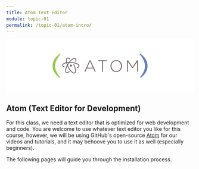 ```yaml
---
title: Atom Text Editor
module: topic-01
permalink: /topic-01/atom-intro/
---
```


<div class="divider-rounded"></div>

<img src="../img/logo-atom.png" alt="Atom text editor logo" />

## Atom (Text Editor for Development)
For this class, we need a text editor that is optimized for web development and code. You are welcome to use whatever text editor you like for this course, however, we will be using GitHub's open-source [Atom](https://atom.io) for our videos and tutorials, and it may behoove you to use it as well (especially beginners).

The following pages will guide you through the installation process.
